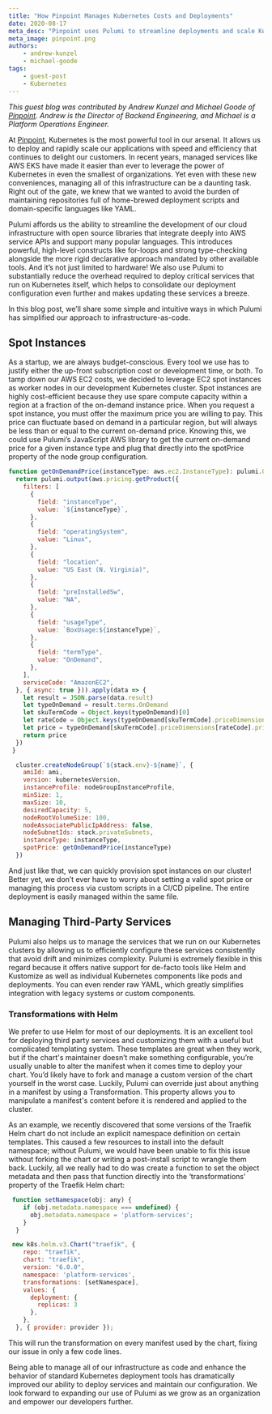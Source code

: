```yaml
---
title: "How Pinpoint Manages Kubernetes Costs and Deployments"
date: 2020-08-17
meta_desc: "Pinpoint uses Pulumi to streamline deployments and scale Kubernetes"
meta_image: pinpoint.png
authors:
    - andrew-kunzel
    - michael-goode
tags:
    - guest-post
    - Kubernetes
---
```


*This guest blog was contributed by Andrew Kunzel and Michael Goode of [Pinpoint](https://pinpoint.com/). Andrew is the Director of Backend Engineering, and Michael is a Platform Operations Engineer.*

At [Pinpoint](https://pinpoint.com/), Kubernetes is the most powerful tool in our arsenal. It allows us to deploy and rapidly scale our applications with speed and efficiency that continues to delight our customers. In recent years, managed services like AWS EKS have made it easier than ever to leverage the power of Kubernetes in even the smallest of organizations. Yet even with these new conveniences, managing all of this infrastructure can be a daunting task. Right out of the gate, we knew that we wanted to avoid the burden of maintaining repositories full of home-brewed deployment scripts and domain-specific languages like YAML.

<!--more-->

Pulumi affords us the ability to streamline the development of our cloud infrastructure with open source libraries that integrate deeply into AWS service APIs and support many popular languages. This introduces powerful, high-level constructs like for-loops and strong type-checking alongside the more rigid declarative approach mandated by other available tools. And it’s not just limited to hardware! We also use Pulumi to substantially reduce the overhead required to deploy critical services that run on Kubernetes itself, which helps to consolidate our deployment configuration even further and makes updating these services a breeze.

In this blog post, we’ll share some simple and intuitive ways in which Pulumi has simplified our approach to infrastructure-as-code.

## Spot Instances

As a startup, we are always budget-conscious. Every tool we use has to justify either the up-front subscription cost or development time, or both. To tamp down our AWS EC2 costs, we decided to leverage EC2 spot instances as worker nodes in our development Kubernetes cluster. Spot instances are highly cost-efficient because they use spare compute capacity within a region at a fraction of the on-demand instance price. When you request a spot instance, you must offer the maximum price you are willing to pay. This price can fluctuate based on demand in a particular region, but will always be less than or equal to the current on-demand price. Knowing this, we could use Pulumi’s JavaScript AWS library to get the current on-demand price for a given instance type and plug that directly into the spotPrice property of the node group configuration.

```js
function getOnDemandPrice(instanceType: aws.ec2.InstanceType): pulumi.Output<any> {
  return pulumi.output(aws.pricing.getProduct({
    filters: [
      {
        field: "instanceType",
        value: `${instanceType}`,
      },
      {
        field: "operatingSystem",
        value: "Linux",
      },
      {
        field: "location",
        value: "US East (N. Virginia)",
      },
      {
        field: "preInstalledSw",
        value: "NA",
      },
      {
        field: "usageType",
        value: `BoxUsage:${instanceType}`,
      },
      {
        field: "termType",
        value: "OnDemand",
      },
    ],
    serviceCode: "AmazonEC2",
  }, { async: true })).apply(data => {
    let result = JSON.parse(data.result)
    let typeOnDemand = result.terms.OnDemand
    let skuTermCode = Object.keys(typeOnDemand)[0]
    let rateCode = Object.keys(typeOnDemand[skuTermCode].priceDimensions)[0]
    let price = typeOnDemand[skuTermCode].priceDimensions[rateCode].pricePerUnit.USD
    return price
  })
 }

  cluster.createNodeGroup(`${stack.env}-${name}`, {
    amiId: ami,
    version: kubernetesVersion,
    instanceProfile: nodeGroupInstanceProfile,
    minSize: 1,
    maxSize: 10,
    desiredCapacity: 5,
    nodeRootVolumeSize: 100,
    nodeAssociatePublicIpAddress: false,
    nodeSubnetIds: stack.privateSubnets,
    instanceType: instanceType,
    spotPrice: getOnDemandPrice(instanceType)
  })
```

And just like that, we can quickly provision spot instances on our cluster! Better yet, we don’t ever have to worry about setting a valid spot price or managing this process via custom scripts in a CI/CD pipeline. The entire deployment is easily managed within the same file.

## Managing Third-Party Services

Pulumi also helps us to manage the services that we run on our Kubernetes clusters by allowing us to efficiently configure these services consistently that avoid drift and minimizes complexity. Pulumi is extremely flexible in this regard because it offers native support for de-facto tools like Helm and Kustomize as well as individual Kubernetes components like pods and deployments. You can even render raw YAML, which greatly simplifies integration with legacy systems or custom components.

### Transformations with Helm

We prefer to use Helm for most of our deployments. It is an excellent tool for deploying third party services and customizing them with a useful but complicated templating system. These templates are great when they work, but if the chart's maintainer doesn’t make something configurable, you’re usually unable to alter the manifest when it comes time to deploy your chart. You’d likely have to fork and manage a custom version of the chart yourself in the worst case. Luckily, Pulumi can override just about anything in a manifest by using a Transformation. This property allows you to manipulate a manifest's content before it is rendered and applied to the cluster.

As an example, we recently discovered that some versions of the Traefik Helm chart do not include an explicit namespace definition on certain templates. This caused a few resources to install into the default namespace; without Pulumi, we would have been unable to fix this issue without forking the chart or writing a post-install script to wrangle them back. Luckily, all we really had to do was create a function to set the object metadata and then pass that function directly into the ‘transformations’ property of the Traefik Helm chart:

```js
 function setNamespace(obj: any) {
    if (obj.metadata.namespace === undefined) {
      obj.metadata.namespace = 'platform-services';
    }
  }

 new k8s.helm.v3.Chart("traefik", {
    repo: "traefik",
    chart: "traefik",
    version: "6.0.0",
    namespace: 'platform-services',
    transformations: [setNamespace],
    values: {
      deployment: {
        replicas: 3
      },
    },
  }, { provider: provider });
```

This will run the transformation on every manifest used by the chart, fixing our issue in only a few code lines.

Being able to manage all of our infrastructure as code and enhance the behavior of standard Kubernetes deployment tools has dramatically improved our ability to deploy services and maintain our configuration. We look forward to expanding our use of Pulumi as we grow as an organization and empower our developers further.
